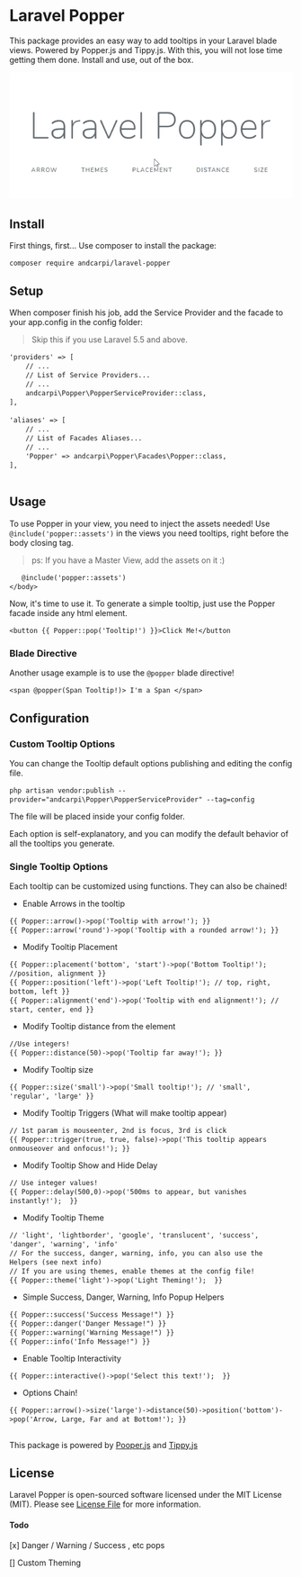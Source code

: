# Laravel Popper

This package provides an easy way to add tooltips in your Laravel blade views. Powered by Popper.js and Tippy.js.
With this, you will not lose time getting them done. Install and use, out of the box. 

![Laravel Popper](docs/welcome.gif)


## Install

First things, first... Use composer to install the package:

```
composer require andcarpi/laravel-popper
```

## Setup

When composer finish his job, add the Service Provider and the facade to your app.config in the config folder:

> Skip this if you use Laravel 5.5 and above.

```
'providers' => [
    // ...
    // List of Service Providers...
    // ...
    andcarpi\Popper\PopperServiceProvider::class,
],

'aliases' => [
    // ...
    // List of Facades Aliases...
    // ...
    'Popper' => andcarpi\Popper\Facades\Popper::class,
],


```

## Usage

To use Popper in your view, you need to inject the assets needed! 
Use ``@include('popper::assets')``  in the views you need tooltips, right before the body closing tag. 
> ps: If you have a Master View, add the assets on it :)

```
   @include('popper::assets')
</body>
```

Now, it's time to use it. To generate a simple tooltip, just use the Popper facade inside any html element.

```
<button {{ Popper::pop('Tooltip!') }}>Click Me!</button
```

### Blade Directive

Another usage example is to use the ``@popper`` blade directive! 

```
<span @popper(Span Tooltip!)> I'm a Span </span>
```

## Configuration

### Custom Tooltip Options 

You can change the Tooltip default options publishing and editing the config file.

```
php artisan vendor:publish --provider="andcarpi\Popper\PopperServiceProvider" --tag=config
```

The file will be placed inside your config folder. 

Each option is self-explanatory, and you can modify the default behavior of all the tooltips you generate.

### Single Tooltip Options

Each tooltip can be customized using functions. They can also be chained!

- Enable Arrows in the tooltip
```
{{ Popper::arrow()->pop('Tooltip with arrow!'); }}
{{ Popper::arrow('round')->pop('Tooltip with a rounded arrow!'); }}
```

- Modify Tooltip Placement
```
{{ Popper::placement('bottom', 'start')->pop('Bottom Tooltip!'); //position, alignment }}
{{ Popper::position('left')->pop('Left Tooltip!'); // top, right, bottom, left }}
{{ Popper::alignment('end')->pop('Tooltip with end alignment!'); // start, center, end }}
```

- Modify Tooltip distance from the element
```
//Use integers!
{{ Popper::distance(50)->pop('Tooltip far away!'); }}
```

- Modify Tooltip size
```
{{ Popper::size('small')->pop('Small tooltip!'); // 'small', 'regular', 'large' }}
```

- Modify Tooltip Triggers (What will make tooltip appear)
```
// 1st param is mouseenter, 2nd is focus, 3rd is click
{{ Popper::trigger(true, true, false)->pop('This tooltip appears onmouseover and onfocus!'); }} 
```

- Modify Tooltip Show and Hide Delay
```
// Use integer values! 
{{ Popper::delay(500,0)->pop('500ms to appear, but vanishes instantly!');  }}
```

- Modify Tooltip Theme
```
// 'light', 'lightborder', 'google', 'translucent', 'success', 'danger', 'warning', 'info'
// For the success, danger, warning, info, you can also use the Helpers (see next info)
// If you are using themes, enable themes at the config file! 
{{ Popper::theme('light')->pop('Light Theming!');  }}
```

- Simple Success, Danger, Warning, Info Popup Helpers
```
{{ Popper::success('Success Message!") }}
{{ Popper::danger('Danger Message!") }}
{{ Popper::warning('Warning Message!") }}
{{ Popper::info('Info Message!") }}
```

- Enable Tooltip Interactivity
```
{{ Popper::interactive()->pop('Select this text!');  }}
```

- Options Chain!
```
{{ Popper::arrow()->size('large')->distance(50)->position('bottom')->pop('Arrow, Large, Far and at Bottom!'); }}
```

##

This package is powered by [Pooper.js](https://popper.js.org/) and [Tippy.js](https://atomiks.github.io/tippyjs/)

## License

Laravel Popper is open-sourced software licensed under the MIT License (MIT). Please see [License File](LICENSE) for more information.

#### Todo

[x] Danger / Warning / Success , etc pops

[] Custom Theming
